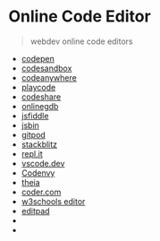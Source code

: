 # Online Code Editor

> webdev online code editors

- [codepen](https://codepen.io/)
- [codesandbox](https://codesandbox.io/)
- [codeanywhere](https://codeanywhere.com/)
- [playcode](https://playcode.io/)
- [codeshare](https://codeshare.io/)
- [onlinegdb](https://www.onlinegdb.com/)
- [jsfiddle](https://jsfiddle.net/)
- [jsbin](https://jsbin.com/)
- [gitpod](https://www.gitpod.io/)
- [stackblitz](https://stackblitz.com/)
- [repl.it](https://repl.it/)
- [vscode.dev](https://vscode.dev/) 
- [Codenvy](https://chrome.google.com/webstore/detail/codenvy/lefigjbiimiemfhjmibbgemkpenelmag) 
- [theia](https://theia-ide.org/) 
- [coder.com](https://coder.com/) 
- [w3schools editor](https://www.w3schools.com/tryit/) 
- [editpad](https://www.editpad.org/) 
- []() 
- []() 